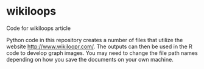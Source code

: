 # wikiloops
Code for wikiloops article


Python code in this repository creates a number of files that utilize the website http://www.wikiloopr.com/. The outputs can then be used in the R code to develop graph images. You may need to change the file path names depending on how you save the documents on your own machine.
